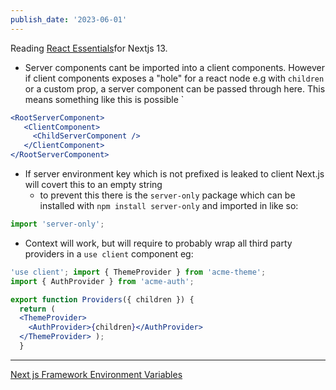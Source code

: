 ```yaml
---
publish_date: '2023-06-01'
---
```

Reading [React Essentials](https://nextjs.org/docs/getting-started/react-essentials)for Nextjs 13. 

- Server components cant be imported into a client components. However if client components exposes a "hole" for a react node e.g with `children` or a custom prop, a server component can be passed through here. This means something like this is possible
`
```jsx
<RootServerComponent>
   <ClientComponent>
     <ChildServerComponent />
   </ClientComponent>
</RootServerComponent>
```

- If server environment key which is not prefixed is leaked to client Next.js will covert this to an empty string
  - to prevent this there is the `server-only` package which can be installed with `npm install server-only` and imported in like so:
```js
import 'server-only';
```
  - Context will work, but will require to probably wrap all third party providers in a `use client` component eg:
```jsx
'use client'; import { ThemeProvider } from 'acme-theme';
import { AuthProvider } from 'acme-auth'; 

export function Providers({ children }) { 
  return ( 
  <ThemeProvider> 
    <AuthProvider>{children}</AuthProvider> 
  </ThemeProvider> );
  }
```

---


[Next js Framework Environment Variables](https://vercel.com/docs/concepts/projects/environment-variables/system-environment-variables#framework-environment-variables)
